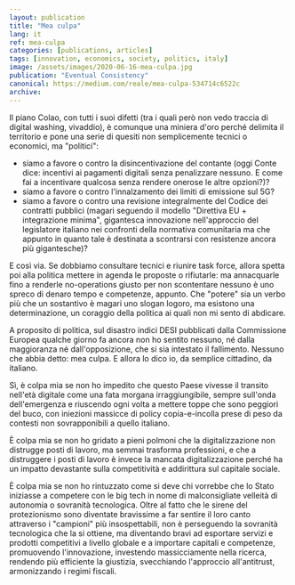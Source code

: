 ```yaml
---
layout: publication
title: "Mea culpa"
lang: it
ref: mea-culpa
categories: [publications, articles]
tags: [innovation, economics, society, politics, italy]
image: /assets/images/2020-06-16-mea-culpa.jpg
publication: "Eventual Consistency"
canonical: https://medium.com/reale/mea-culpa-534714c6522c
archive:
---
```


Il piano Colao, con tutti i suoi difetti (tra i quali però non vedo traccia di digital washing, vivaddio), è comunque una miniera d'oro perché delimita il territorio e pone una serie di quesiti non semplicemente tecnici o economici, ma "politici":

-   siamo a favore o contro la disincentivazione del contante (oggi Conte dice: incentivi ai pagamenti digitali senza penalizzare nessuno. E come fai a incentivare qualcosa senza rendere onerose le altre opzioni?)?
-   siamo a favore o contro l'innalzamento dei limiti di emissione sul 5G?
-   siamo a favore o contro una revisione integralmente del Codice dei contratti pubblici (magari seguendo il modello "Direttiva EU + integrazione minima", gigantesca innovazione nell'approccio del legislatore italiano nei confronti della normativa comunitaria ma che appunto in quanto tale è destinata a scontrarsi con resistenze ancora più gigantesche)?

E così via. Se dobbiamo consultare tecnici e riunire task force, allora spetta poi alla politica mettere in agenda le proposte o rifiutarle: ma annacquarle fino a renderle no-operations giusto per non scontentare nessuno è uno spreco di denaro tempo e competenze, appunto. Che "potere" sia un verbo più che un sostantivo è magari uno slogan logoro, ma esistono una determinazione, un coraggio della politica ai quali non mi sento di abdicare.

A proposito di politica, sul disastro indici DESI pubblicati dalla Commissione Europea qualche giorno fa ancora non ho sentito nessuno, né dalla maggioranza né dall'opposizione, che si sia intestato il fallimento. Nessuno che abbia detto: mea culpa. E allora lo dico io, da semplice cittadino, da italiano.

Sì, è colpa mia se non ho impedito che questo Paese vivesse il transito nell'età digitale come una fata morgana irraggiungibile, sempre sull'onda dell'emergenza e riuscendo ogni volta a mettere toppe che sono peggiori del buco, con iniezioni massicce di policy copia-e-incolla prese di peso da contesti non sovrapponibili a quello italiano.

È colpa mia se non ho gridato a pieni polmoni che la digitalizzazione non distrugge posti di lavoro, ma semmai trasforma professioni, e che a distruggere i posti di lavoro è invece la mancata digitalizzazione perché ha un impatto devastante sulla competitività e addirittura sul capitale sociale.

È colpa mia se non ho rintuzzato come si deve chi vorrebbe che lo Stato iniziasse a competere con le big tech in nome di malconsigliate velleità di autonomia o sovranità tecnologica. Oltre al fatto che le sirene del protezionismo sono diventate bravissime a far sentire il loro canto attraverso i "campioni" più insospettabili, non è perseguendo la sovranità tecnologica che la si ottiene, ma diventando bravi ad esportare servizi e prodotti competitivi a livello globale e a importare capitali e competenze, promuovendo l'innovazione, investendo massicciamente nella ricerca, rendendo più efficiente la giustizia, svecchiando l'approccio all'antitrust, armonizzando i regimi fiscali.
